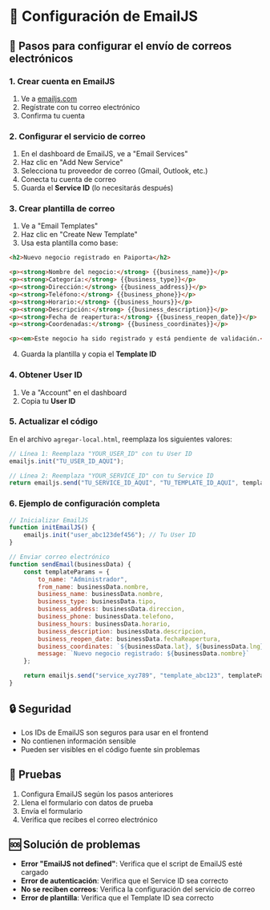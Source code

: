 # 📧 Configuración de EmailJS

## 🔧 Pasos para configurar el envío de correos electrónicos

### 1. Crear cuenta en EmailJS
1. Ve a [emailjs.com](https://www.emailjs.com/)
2. Regístrate con tu correo electrónico
3. Confirma tu cuenta

### 2. Configurar el servicio de correo
1. En el dashboard de EmailJS, ve a "Email Services"
2. Haz clic en "Add New Service"
3. Selecciona tu proveedor de correo (Gmail, Outlook, etc.)
4. Conecta tu cuenta de correo
5. Guarda el **Service ID** (lo necesitarás después)

### 3. Crear plantilla de correo
1. Ve a "Email Templates"
2. Haz clic en "Create New Template"
3. Usa esta plantilla como base:

```html
<h2>Nuevo negocio registrado en Paiporta</h2>

<p><strong>Nombre del negocio:</strong> {{business_name}}</p>
<p><strong>Categoría:</strong> {{business_type}}</p>
<p><strong>Dirección:</strong> {{business_address}}</p>
<p><strong>Teléfono:</strong> {{business_phone}}</p>
<p><strong>Horario:</strong> {{business_hours}}</p>
<p><strong>Descripción:</strong> {{business_description}}</p>
<p><strong>Fecha de reapertura:</strong> {{business_reopen_date}}</p>
<p><strong>Coordenadas:</strong> {{business_coordinates}}</p>

<p><em>Este negocio ha sido registrado y está pendiente de validación.</em></p>
```

4. Guarda la plantilla y copia el **Template ID**

### 4. Obtener User ID
1. Ve a "Account" en el dashboard
2. Copia tu **User ID**

### 5. Actualizar el código
En el archivo `agregar-local.html`, reemplaza los siguientes valores:

```javascript
// Línea 1: Reemplaza "YOUR_USER_ID" con tu User ID
emailjs.init("TU_USER_ID_AQUI");

// Línea 2: Reemplaza "YOUR_SERVICE_ID" con tu Service ID
return emailjs.send("TU_SERVICE_ID_AQUI", "TU_TEMPLATE_ID_AQUI", templateParams);
```

### 6. Ejemplo de configuración completa
```javascript
// Inicializar EmailJS
function initEmailJS() {
    emailjs.init("user_abc123def456"); // Tu User ID
}

// Enviar correo electrónico
function sendEmail(businessData) {
    const templateParams = {
        to_name: "Administrador",
        from_name: businessData.nombre,
        business_name: businessData.nombre,
        business_type: businessData.tipo,
        business_address: businessData.direccion,
        business_phone: businessData.telefono,
        business_hours: businessData.horario,
        business_description: businessData.descripcion,
        business_reopen_date: businessData.fechaReapertura,
        business_coordinates: `${businessData.lat}, ${businessData.lng}`,
        message: `Nuevo negocio registrado: ${businessData.nombre}`
    };

    return emailjs.send("service_xyz789", "template_abc123", templateParams);
}
```

## 🔒 Seguridad
- Los IDs de EmailJS son seguros para usar en el frontend
- No contienen información sensible
- Pueden ser visibles en el código fuente sin problemas

## 📱 Pruebas
1. Configura EmailJS según los pasos anteriores
2. Llena el formulario con datos de prueba
3. Envía el formulario
4. Verifica que recibes el correo electrónico

## 🆘 Solución de problemas
- **Error "EmailJS not defined"**: Verifica que el script de EmailJS esté cargado
- **Error de autenticación**: Verifica que el Service ID sea correcto
- **No se reciben correos**: Verifica la configuración del servicio de correo
- **Error de plantilla**: Verifica que el Template ID sea correcto 
